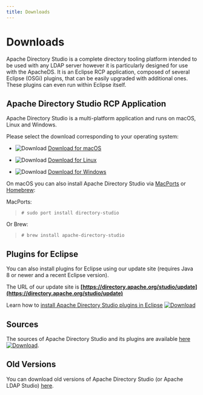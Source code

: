 ```yaml
---
title: Downloads
---
```


# Downloads

Apache Directory Studio is a complete directory tooling platform intended to be used with any LDAP server however it is particularly designed for use with the ApacheDS. It is an Eclipse RCP application, composed of several Eclipse (OSGi) plugins, that can be easily upgraded with additional ones. These plugins can even run within Eclipse itself. 

## Apache Directory Studio RCP Application

Apache Directory Studio is a multi-platform application and runs on macOS, Linux and Windows.

Please select the download corresponding to your operating system:

* ![Download](../images/download-macosx.png) [Download for macOS](download/download-macosx.html)

* ![Download](../images/download-linux.png) [Download for Linux](download/download-linux.html)

* ![Download](../images/download-windows.png) [Download for Windows](download/download-windows.html)


On macOS you can also install Apache Directory Studio via [MacPorts][1] or [Homebrew][2]:

MacPorts:
> `# sudo port install directory-studio`

Or Brew:

> `# brew install apache-directory-studio`

## Plugins for Eclipse

You can also install plugins for Eclipse using our update site (requires Java 8 or newer and a recent Eclipse version).

The URL of our update site is **[https://directory.apache.org/studio/update](https://directory.apache.org/studio/update)**

Learn how to [install Apache Directory Studio plugins in Eclipse](installation-in-eclipse.html) [![Download](../images/download-eclipse.png)](installation-in-eclipse.html)

## Sources

The sources of Apache Directory Studio and its plugins are available [here](download/download-sources.html) [![Download](../images/download-sources.png)](download/download-sources.html).

## Old Versions

You can download old versions of Apache Directory Studio (or Apache LDAP Studio) [here](download-old-versions.html).


  [1]: https://www.macports.org/
  [2]: https://brew.sh/
